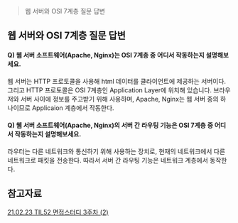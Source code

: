 > 웹 서버와 OSI 7계층 질문 답변

## 웹 서버와 OSI 7계층 질문 답변

#### Q) 웹 서버 소프트웨어(Apache, Nginx)는 OSI 7계층 중 어디서 작동하는지 설명해보세요.
웹 서버는 HTTP 프로토콜을 사용해 html 데이터를 클라이언트에 제공하는 서버이다. 그리고 HTTP 프로토콜은 OSI 7계층인 Application Layer에 위치해 있습니다. 브라우저와 서버 사이에 정보를 주고받기 위해 사용하며, Apache, Nginx는 웹 서버 중의 하나이므로 Applicaion 계층에서 작동한다.

#### Q) 웹 서버 소프트웨어(Apache, Nginx)의 서버 간 라우팅 기능은 OSI 7계층 중 어디서 작동하는지 설명해보세요.
라우터는 다른 네트워크와 통신하기 위해 사용하는 장치로, 현재의 네트워크에서 다른 네트워크로 패킷을 전송한다. 따라서 서버 간 라우팅 기능은 네트워크 계층에서 동작한다.

## 참고자료
[21.02.23 TIL52 면접스터디 3주차 (2)](https://velog.io/@apolontes/21.02.23-TIL52-%EB%A9%B4%EC%A0%91%EC%8A%A4%ED%84%B0%EB%94%94-3%EC%A3%BC%EC%B0%A8-2)